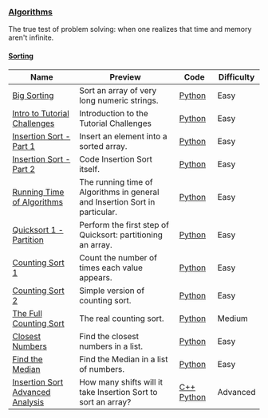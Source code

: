 
### [Algorithms](https://www.hackerrank.com/domains/algorithms)
The true test of problem solving: when one realizes that time and memory aren't infinite.



#### [Sorting](https://www.hackerrank.com/domains/algorithms/arrays-and-sorting)

Name | Preview | Code | Difficulty
---- | ------- | ---- | ----------
[Big Sorting](https://www.hackerrank.com/challenges/big-sorting)|Sort an array of very long numeric strings.|[Python](big-sorting.py)|Easy
[Intro to Tutorial Challenges](https://www.hackerrank.com/challenges/tutorial-intro)|Introduction to the Tutorial Challenges|[Python](tutorial-intro.py)|Easy
[Insertion Sort - Part 1](https://www.hackerrank.com/challenges/insertionsort1)|Insert an element into a sorted array.|[Python](insertionsort1.py)|Easy
[Insertion Sort - Part 2](https://www.hackerrank.com/challenges/insertionsort2)|Code Insertion Sort itself.|[Python](insertionsort2.py)|Easy
[Running Time of Algorithms](https://www.hackerrank.com/challenges/runningtime)|The running time of Algorithms in general and Insertion Sort in particular.|[Python](runningtime.py)|Easy
[Quicksort 1 - Partition](https://www.hackerrank.com/challenges/quicksort1)|Perform the first step of Quicksort: partitioning an array.|[Python](quicksort1.py)|Easy
[Counting Sort 1](https://www.hackerrank.com/challenges/countingsort1)|Count the number of times each value appears.|[Python](countingsort1.py)|Easy
[Counting Sort 2](https://www.hackerrank.com/challenges/countingsort2)|Simple version of counting sort.|[Python](countingsort2.py)|Easy
[The Full Counting Sort](https://www.hackerrank.com/challenges/countingsort4)|The real counting sort.|[Python](countingsort4.py)|Medium
[Closest Numbers](https://www.hackerrank.com/challenges/closest-numbers)|Find the closest numbers in a list.|[Python](closest-numbers.py)|Easy
[Find the Median](https://www.hackerrank.com/challenges/find-the-median)|Find the Median in a list of numbers.|[Python](find-the-median.py)|Easy
[Insertion Sort Advanced Analysis](https://www.hackerrank.com/challenges/insertion-sort)|How many shifts will it take Insertion Sort to sort an array?|[C++](insertion-sort.cpp) [Python](insertion-sort.py)|Advanced

